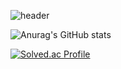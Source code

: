 ![header](https://capsule-render.vercel.app/api?type=venom&color=random&height=400&section=header&text=SUSOT&desc=game&20programer&fontSize=90&descSize=40&fontColor=999999)


![Anurag's GitHub stats](https://github-readme-stats.vercel.app/api?username=SUSOT&show_icons=true&theme=radical)

[![Solved.ac Profile](http://mazassumnida.wtf/api/generate_badge?boj=SUSOT)](https://solved.ac/SUSOT)<br/>

